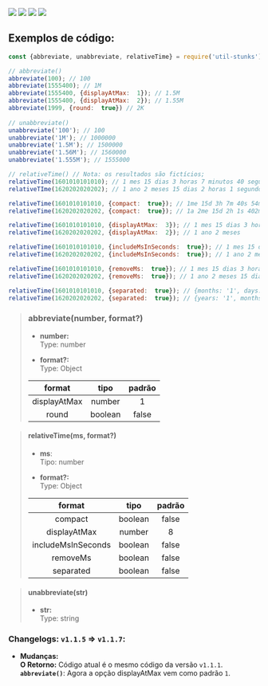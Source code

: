 ![](https://img.shields.io/npm/v/util-stunks?color=black&label=version) ![](https://img.shields.io/npm/dt/util-stunks?color=black) ![](https://img.shields.io/bundlephobia/min/util-stunks?color=black) ![](https://img.shields.io/npm/l/util-stunks?color=black)

## Exemplos de código:
```js
const {abbreviate, unabbreviate, relativeTime} = require('util-stunks');

// abbreviate()
abbreviate(100); // 100
abbreviate(1555400); // 1M
abbreviate(1555400, {displayAtMax:  1}); // 1.5M
abbreviate(1555400, {displayAtMax:  2}); // 1.55M
abbreviate(1999, {round:  true}) // 2K
  
// unabbreviate()
unabbreviate('100'); // 100
unabbreviate('1M'); // 1000000
unabbreviate('1.5M'); // 1500000
unabbreviate('1.56M'); // 1560000
unabbreviate('1.555M'); // 1555000

// relativeTime() // Nota: os resultados são fictícios;
relativeTime(1601010101010); // 1 mes 15 dias 3 horas 7 minutos 40 segundos 54 milissegundos
relativeTIme(1620202020202); // 1 ano 2 meses 15 dias 2 horas 1 segundo 402 milissegundos

relativeTime(1601010101010, {compact:  true}); // 1me 15d 3h 7m 40s 54ms
relativeTime(1620202020202, {compact:  true}); // 1a 2me 15d 2h 1s 402ms

relativeTime(1601010101010, {displayAtMax:  3}); // 1 mes 15 dias 3 horas
relativeTime(1620202020202, {displayAtMax:  2}); // 1 ano 2 meses

relativeTime(1601010101010, {includeMsInSeconds:  true}); // 1 mes 15 dias 3 horas 7 minutos 40 segundos
relativeTime(1620202020202, {includeMsInSeconds:  true}); // 1 ano 2 meses 15 dias 2 horas 1.4 segundo

relativeTime(1601010101010, {removeMs:  true}); // 1 mes 15 dias 3 horas 7 minutos 40 segundos
relativeTime(1620202020202, {removeMs:  true}); // 1 ano 2 meses 15 dias 2 horas 1 segundo

relativeTime(1601010101010, {separated:  true}); // {months: '1', days: '15', hours: '3', minutes: '7', seconds: '40', milliseconds: '54'}
relativeTime(1620202020202, {separated:  true}); // {years: '1', months: '2', days: '15', hours: '2', seconds: '1', milliseconds: '402'}

```

> ### abbreviate(number, format?)
> * **number:**<br>
> Type: number<br>
>
>* **format?:**<br>
> Type: Object<br>
> 
> format| tipo | padrão
> :-: | :-: | :-:
> displayAtMax | number | 1
> round | boolean | false

> #### relativeTime(ms, format?)
>* **ms**:<br>
> Tipo: number<br>
>
>* **format?:**<br>
> Type: Object<br>
> 
> format| tipo | padrão
> :-:|:-:|:-:
> compact | boolean | false
> displayAtMax | number | 8
> includeMsInSeconds | boolean | false
> removeMs | boolean | false
> separated | boolean | false

  

> #### unabbreviate(str)
>* **str:**<br>
> Type: string<br>

### Changelogs: `v1.1.5` => `v1.1.7`:
 - **Mudanças:**<br>
**O Retorno:** Código atual é o mesmo código da versão `v1.1.1`.<br>
**`abbreviate()`**: Agora a opção displayAtMax vem como padrão `1`.